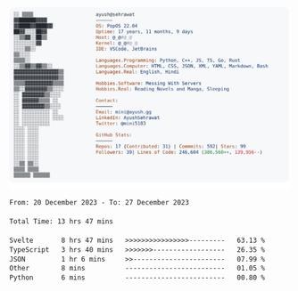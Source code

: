 <a href="https://github.com/AyushSehrawat/AyushSehrawat">
  <picture>
    <source media="(prefers-color-scheme: dark)" srcset="https://raw.githubusercontent.com/AyushSehrawat/AyushSehrawat/main/dark_mode.svg">
    <img alt="Andrew Grant's GitHub Profile README" src="https://raw.githubusercontent.com/AyushSehrawat/AyushSehrawat/main/light_mode.svg">
  </picture>
</a>

<!--START_SECTION:waka-->

```txt
From: 20 December 2023 - To: 27 December 2023

Total Time: 13 hrs 47 mins

Svelte       8 hrs 47 mins   >>>>>>>>>>>>>>>>---------   63.13 %
TypeScript   3 hrs 40 mins   >>>>>>>------------------   26.35 %
JSON         1 hr 6 mins     >>-----------------------   07.99 %
Other        8 mins          -------------------------   01.05 %
Python       6 mins          -------------------------   00.80 %
```

<!--END_SECTION:waka-->

